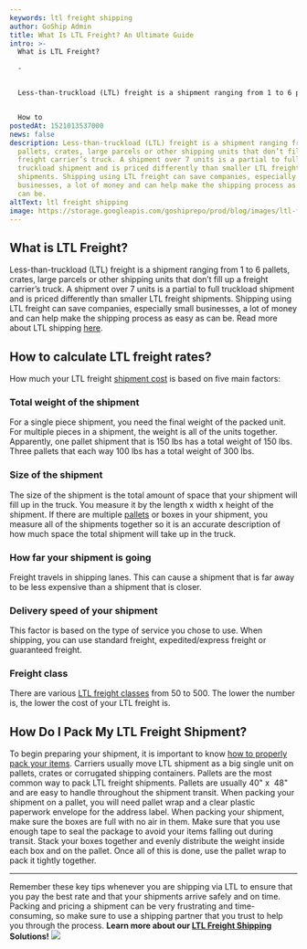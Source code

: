 ```yaml
---
keywords: ltl freight shipping
author: GoShip Admin
title: What Is LTL Freight? An Ultimate Guide
intro: >-
  What is LTL Freight?

  -


  Less-than-truckload (LTL) freight is a shipment ranging from 1 to 6 pallets, crates, large parcels or other shipping units that don’t fill up a freight carrier’s truck. A shipment over 7 units is a partial to full truckload shipment and is priced differently than smaller LTL freight shipments. Shipping using LTL freight can save companies, especially small businesses, a lot of money and can help make the shipping process as easy as can be. Read more about LTL shipping here. 


  How to 
postedAt: 1521013537000
news: false
description: Less-than-truckload (LTL) freight is a shipment ranging from 1 to 6
  pallets, crates, large parcels or other shipping units that don’t fill up a
  freight carrier’s truck. A shipment over 7 units is a partial to full
  truckload shipment and is priced differently than smaller LTL freight
  shipments. Shipping using LTL freight can save companies, especially small
  businesses, a lot of money and can help make the shipping process as easy as
  can be.
altText: ltl freight shipping
image: https://storage.googleapis.com/goshiprepo/prod/blog/images/ltl-freight-shipping-guide.jpg
---
```

## What is LTL Freight?

Less-than-truckload (LTL) freight is a shipment ranging from 1 to 6 pallets, crates, large parcels or other shipping units that don’t fill up a freight carrier’s truck. A shipment over 7 units is a partial to full truckload shipment and is priced differently than smaller LTL freight shipments. Shipping using LTL freight can save companies, especially small businesses, a lot of money and can help make the shipping process as easy as can be. Read more about LTL shipping [here](https://www.goship.com/shipping-services/ltl-freight-shipping).

## How to calculate LTL freight rates?

How much your LTL freight [shipment cost](https://www.supplychaindive.com/news/ltl-freight-rate-outlook-what-to-expect-in-less-than-truckload-shipping-ra/543460/) is based on five main factors:

### Total weight of the shipment

For a single piece shipment, you need the final weight of the packed unit. For multiple pieces in a shipment, the weight is all of the units together. Apparently, one pallet shipment that is 150 lbs has a total weight of 150 lbs. Three pallets that each way 100 lbs has a total weight of 300 lbs.

### Size of the shipment

The size of the shipment is the total amount of space that your shipment will fill up in the truck. You measure it by the length x width x height of the shipment. If there are multiple [pallets](https://www.goship.com/blog/palletizing-ltl-freight-everything-you-need-to-know/) or boxes in your shipment, you measure all of the shipments together so it is an accurate description of how much space the total shipment will take up in the truck.

### How far your shipment is going

Freight travels in shipping lanes. This can cause a shipment that is far away to be less expensive than a shipment that is closer.

### Delivery speed of your shipment

This factor is based on the type of service you chose to use. When shipping, you can use standard freight, expedited/express freight or guaranteed freight.

### Freight class

There are various [LTL freight classes](https://www.goship.com/blog/blog-everything-you-need-to-know-about-ltl-freight-class/) from 50 to 500. The lower the number is, the lower the cost of your LTL freight is.

## How Do I Pack My LTL Freight Shipment?

To begin preparing your shipment, it is important to know [how to properly pack your items](https://www.goship.com/blog/what-are-the-types-of-ltl-freight-packaging/). Carriers usually move LTL shipment as a big single unit on pallets, crates or corrugated shipping containers. Pallets are the most common way to pack LTL freight shipments. Pallets are usually 40" x  48" and are easy to handle throughout the shipment transit. When packing your shipment on a pallet, you will need pallet wrap and a clear plastic paperwork envelope for the address label. When packing your shipment, make sure the boxes are full with no air in them. Make sure that you use enough tape to seal the package to avoid your items falling out during transit. Stack your boxes together and evenly distribute the weight inside each box and on the pallet. Once all of this is done, use the pallet wrap to pack it tightly together.

- - -

Remember these key tips whenever you are shipping via LTL to ensure that you pay the best rate and that your shipments arrive safely and on time. Packing and pricing a shipment can be very frustrating and time-consuming, so make sure to use a shipping partner that you trust to help you through the process. **Learn more about our [LTL Freight Shipping](https://www.goship.com/shipping-services/ltl-freight-shipping/) Solutions!** [![](https://www.goship.com/wp-content/uploads/2021/02/1ace89b4-fe28-40ff-a2a7-4cddc60fc9ec.png)](https://www.goship.com/)